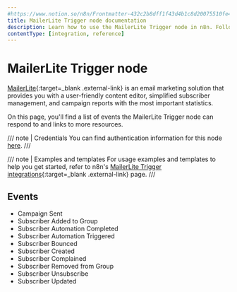 ```yaml
---
#https://www.notion.so/n8n/Frontmatter-432c2b8dff1f43d4b1c8d20075510fe4
title: MailerLite Trigger node documentation
description: Learn how to use the MailerLite Trigger node in n8n. Follow technical documentation to integrate MailerLite Trigger node into your workflows.
contentType: [integration, reference]
---
```


# MailerLite Trigger node

[MailerLite](https://www.mailerlite.com/){:target=_blank .external-link} is an email marketing solution that provides you with a user-friendly content editor, simplified subscriber management, and campaign reports with the most important statistics.

On this page, you'll find a list of events the MailerLite Trigger node can respond to and links to more resources.

/// note | Credentials
You can find authentication information for this node [here](/integrations/builtin/credentials/mailerlite.md).
///

///  note  | Examples and templates
For usage examples and templates to help you get started, refer to n8n's [MailerLite Trigger integrations](https://n8n.io/integrations/mailerlite-trigger/){:target=_blank .external-link} page.
///

## Events

- Campaign Sent
- Subscriber Added to Group
- Subscriber Automation Completed
- Subscriber Automation Triggered
- Subscriber Bounced
- Subscriber Created
- Subscriber Complained
- Subscriber Removed from Group
- Subscriber Unsubscribe
- Subscriber Updated



